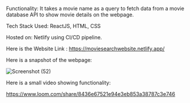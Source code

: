 Functionality: It takes a movie name as a query to fetch data from a movie database API to show movie details on the webpage.

Tech Stack Used: ReactJS, HTML, CSS

Hosted on: Netlify using CI/CD pipeline.

Here is the Website Link : https://moviesearchwebsite.netlify.app/

Here is a snapshot of the webpage:

![Screenshot (52)](https://user-images.githubusercontent.com/75585339/168142170-57b29ea9-0aa8-4d81-b5e7-d4e8eb5e2abd.png)

Here is a small video showing  functionality:

https://www.loom.com/share/8436e67521e94e3eb853a38787c3e746
